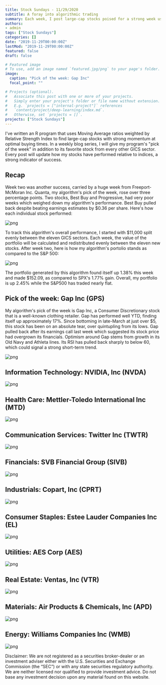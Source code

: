 ```yaml
---
title: Stock Sundays - 11/29/2020
subtitle: A foray into algorithmic trading
summary: Each week, I post large-cap stocks poised for a strong week using a technicals-based algorithm.
authors: 
- admin
tags: ["Stock Sundays"]
categories: []
date: "2019-11-29T00:00:00Z"
lastMod: "2019-11-29T00:00:00Z"
featured: false
draft: false

# Featured image
# To use, add an image named `featured.jpg/png` to your page's folder. 
image:
  caption: "Pick of the week: Gap Inc"
  focal_point: ""

# Projects (optional).
#   Associate this post with one or more of your projects.
#   Simply enter your project's folder or file name without extension.
#   E.g. `projects = ["internal-project"]` references 
#   `content/project/deep-learning/index.md`.
#   Otherwise, set `projects = []`.
projects: ["Stock Sundays"]
---
```


I've written an R program that uses Moving Average ratios weighted by Relative Strength Index to find large-cap stocks with strong momentum at optimal buying times. In a weekly blog series, I will give my program's "pick of the week" in addition to its favorite stock from every other GICS sector. Every post will update how my stocks have performed relative to indices, a strong indicator of success.

## Recap

Week two was another success, carried by a huge week from Freeport-McMoran Inc. Quanta, my algorithm's pick of the week, rose over three percentage points. Two stocks, Best Buy and Progressive, had very poor weeks which weighed down my algorithm's performance. Best Buy pulled back despite beating earnings estimates by $0.36 per share. Here's how each individual stock performed:

![png](./11.22.2020IndividualStockReturns.png)

To track this algorithm's overall performance, I started with $11,000 split evenly between the eleven GICS sectors. Each week, the value of the portfolio will be calculated and redistributed evenly between the eleven new stocks. After week two, here is how my algorithm's portolio stands as compared to the S&P 500:

![png](./11.22.2020weekTwoResults.png)

The portfolio generated by this algorithm found itself up 1.38% this week and made $152.09, as compared to SPX's 1.77% gain. Overall, my portfolio is up 2.45% while the S&P500 has traded nearly flat.

## Pick of the week: Gap Inc (GPS)

My algorithm's pick of the week is Gap Inc, a Consumer Discretionary stock that is a well-known clothing retailer. Gap has performed well YTD, finding itself up approximately 17%. Since bottoming in late-March at just over $5, this stock has been on an absolute tear, over quintupling from its lows. Gap pulled back after its earnings call last week which suggested its stock price had overgrown its financials. Optimism around Gap stems from growth in its Old Navy and Athleta lines. Its RSI has pulled back sharply to below 60, which could signal a strong short-term trend.

![png](./Discretionary11.29.2020.png)

## Information Technology: NVIDIA, Inc (NVDA)

![png](./Tech11.29.2020.png)

## Health Care: Mettler-Toledo International Inc (MTD)

![png](./Health11.29.2020.png)

## Communication Services: Twitter Inc (TWTR)

![png](./Comms11.29.2020.png)

## Financials: SVB Financial Group (SIVB)

![png](./Financials11.29.2020.png)

## Industrials: Copart, Inc (CPRT)

![png](./Industrials11.29.2020.png)

## Consumer Staples: Estee Lauder Companies Inc (EL)

![png](./Staples11.29.2020.png)

## Utilities: AES Corp (AES)

![png](./Utilities11.29.2020.png)

## Real Estate: Ventas, Inc (VTR)

![png](./Estate11.29.2020.png)

## Materials: Air Products & Chemicals, Inc (APD)

![png](./Materials11.29.2020.png)

## Energy: Williams Companies Inc (WMB)

![png](./Energy11.29.2020.png)

Disclaimer: We are not registered as a securities broker-dealer or an investment adviser either with the U.S. Securities and Exchange Commission (the “SEC”) or with any state securities regulatory authority. We are neither licensed nor qualified to provide investment advice. Do not base any investment decision upon any material found on this website.
